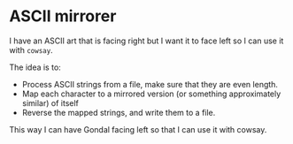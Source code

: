 # ASCII mirrorer

I have an ASCII art that is facing right but I want it to face left so I can use it with `cowsay`.

The idea is to:
- Process ASCII strings from a file, make sure that they are even length.
- Map each character to a mirrored version (or something approximately similar) of itself
- Reverse the mapped strings, and write them to a file.

This way I can have Gondal facing left so that I can use it with cowsay.

